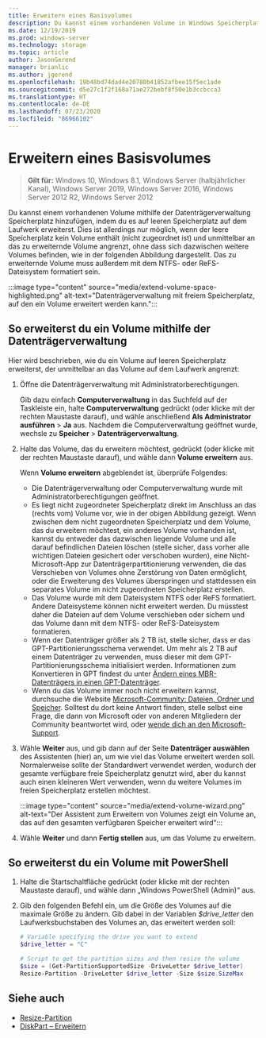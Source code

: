 ```yaml
---
title: Erweitern eines Basisvolumes
description: Du kannst einem vorhandenen Volume in Windows Speicherplatz hinzufügen, indem du es auf leeren Speicherplatz auf dem Laufwerk erweiterst. Dies ist allerdings nur möglich, wenn der leere Speicherplatz kein Volume enthält (nicht zugeordnet ist) und unmittelbar an das zu erweiternde Volume angrenzt, ohne dass sich dazwischen weitere Volumes befinden. Dieser Artikel beschreibt die Vorgehensweise.
ms.date: 12/19/2019
ms.prod: windows-server
ms.technology: storage
ms.topic: article
author: JasonGerend
manager: brianlic
ms.author: jgerend
ms.openlocfilehash: 19b48bd74dad4e20780b41852afbee15f5ec1ade
ms.sourcegitcommit: d5e27c1f2f168a71ae272bebf8f50e1b3ccbcca3
ms.translationtype: HT
ms.contentlocale: de-DE
ms.lasthandoff: 07/23/2020
ms.locfileid: "86966102"
---
```

# <a name="extend-a-basic-volume"></a>Erweitern eines Basisvolumes

> **Gilt für:** Windows 10, Windows 8.1, Windows Server (halbjährlicher Kanal), Windows Server 2019, Windows Server 2016, Windows Server 2012 R2, Windows Server 2012

Du kannst einem vorhandenen Volume mithilfe der Datenträgerverwaltung Speicherplatz hinzufügen, indem du es auf leeren Speicherplatz auf dem Laufwerk erweiterst. Dies ist allerdings nur möglich, wenn der leere Speicherplatz kein Volume enthält (nicht zugeordnet ist) und unmittelbar an das zu erweiternde Volume angrenzt, ohne dass sich dazwischen weitere Volumes befinden, wie in der folgenden Abbildung dargestellt. Das zu erweiternde Volume muss außerdem mit dem NTFS- oder ReFS-Dateisystem formatiert sein.

:::image type="content" source="media/extend-volume-space-highlighted.png" alt-text="Datenträgerverwaltung mit freiem Speicherplatz, auf den ein Volume erweitert werden kann.":::

## <a name="to-extend-a-volume-by-using-disk-management"></a>So erweiterst du ein Volume mithilfe der Datenträgerverwaltung

Hier wird beschrieben, wie du ein Volume auf leeren Speicherplatz erweiterst, der unmittelbar an das Volume auf dem Laufwerk angrenzt:

1. Öffne die Datenträgerverwaltung mit Administratorberechtigungen.

   Gib dazu einfach **Computerverwaltung** in das Suchfeld auf der Taskleiste ein, halte **Computerverwaltung** gedrückt (oder klicke mit der rechten Maustaste darauf), und wähle anschließend **Als Administrator ausführen** > **Ja** aus. Nachdem die Computerverwaltung geöffnet wurde, wechsle zu **Speicher** > **Datenträgerverwaltung**.
2. Halte das Volume, das du erweitern möchtest, gedrückt (oder klicke mit der rechten Maustaste darauf), und wähle dann **Volume erweitern** aus.

   Wenn **Volume erweitern** abgeblendet ist, überprüfe Folgendes:
    - Die Datenträgerverwaltung oder Computerverwaltung wurde mit Administratorberechtigungen geöffnet.
    - Es liegt nicht zugeordneter Speicherplatz direkt im Anschluss an das (rechts vom) Volume vor, wie in der obigen Abbildung gezeigt. Wenn zwischen dem nicht zugeordneten Speicherplatz und dem Volume, das du erweitern möchtest, ein anderes Volume vorhanden ist, kannst du entweder das dazwischen liegende Volume und alle darauf befindlichen Dateien löschen (stelle sicher, dass vorher alle wichtigen Dateien gesichert oder verschoben wurden), eine Nicht-Microsoft-App zur Datenträgerpartitionierung verwenden, die das Verschieben von Volumes ohne Zerstörung von Daten ermöglicht, oder die Erweiterung des Volumes überspringen und stattdessen ein separates Volume im nicht zugeordneten Speicherplatz erstellen.
    - Das Volume wurde mit dem Dateisystem NTFS oder ReFS formatiert. Andere Dateisysteme können nicht erweitert werden. Du müsstest daher die Dateien auf dem Volume verschieben oder sichern und das Volume dann mit dem NTFS- oder ReFS-Dateisystem formatieren.
    - Wenn der Datenträger größer als 2 TB ist, stelle sicher, dass er das GPT-Partitionierungsschema verwendet. Um mehr als 2 TB auf einem Datenträger zu verwenden, muss dieser mit dem GPT-Partitionierungsschema initialisiert werden. Informationen zum Konvertieren in GPT findest du unter [Ändern eines MBR-Datenträgers in einen GPT-Datenträger](change-an-mbr-disk-into-a-gpt-disk.md).
    - Wenn du das Volume immer noch nicht erweitern kannst, durchsuche die Website [Microsoft-Community: Dateien, Ordner und Speicher](https://answers.microsoft.com/en-us/windows/forum/windows_10-files?sort=lastreplydate&dir=desc&tab=All&status=all&mod=&modAge=&advFil=&postedAfter=&postedBefore=&threadType=all&isFilterExpanded=true&tm=1514405359639). Solltest du dort keine Antwort finden, stelle selbst eine Frage, die dann von Microsoft oder von anderen Mitgliedern der Community beantwortet wird, oder [wende dich an den Microsoft-Support](https://support.microsoft.com/contactus/).

3. Wähle **Weiter** aus, und gib dann auf der Seite **Datenträger auswählen** des Assistenten (hier) an, um wie viel das Volume erweitert werden soll. Normalerweise sollte der Standardwert verwendet werden, wodurch der gesamte verfügbare freie Speicherplatz genutzt wird, aber du kannst auch einen kleineren Wert verwenden, wenn du weitere Volumes im freien Speicherplatz erstellen möchtest.

   :::image type="content" source="media/extend-volume-wizard.png" alt-text="Der Assistent zum Erweitern von Volumes zeigt ein Volume an, das auf den gesamten verfügbaren Speicher erweitert wird":::

4. Wähle **Weiter** und dann **Fertig stellen** aus, um das Volume zu erweitern.

## <a name="to-extend-a-volume-by-using-powershell"></a>So erweiterst du ein Volume mit PowerShell

1. Halte die Startschaltfläche gedrückt (oder klicke mit der rechten Maustaste darauf), und wähle dann „Windows PowerShell (Admin)“ aus.
2. Gib den folgenden Befehl ein, um die Größe des Volumes auf die maximale Größe zu ändern. Gib dabei in der Variablen *$drive_letter* den Laufwerksbuchstaben des Volumes an, das erweitert werden soll:

   ```PowerShell
   # Variable specifying the drive you want to extend
   $drive_letter = "C"

   # Script to get the partition sizes and then resize the volume
   $size = (Get-PartitionSupportedSize -DriveLetter $drive_letter)
   Resize-Partition -DriveLetter $drive_letter -Size $size.SizeMax
   ```

## <a name="see-slso"></a>Siehe auch

- [Resize-Partition](/powershell/module/storage/resize-partition)
- [DiskPart – Erweitern](../../administration/windows-commands/extend.md)
